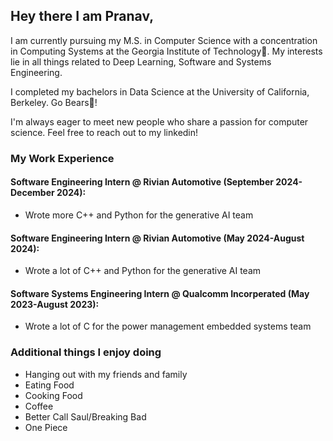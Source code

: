 ## Hey there I am Pranav,
I am currently pursuing my M.S. in Computer Science with a concentration in Computing Systems at the Georgia Institute of Technology🐝. My interests lie in all things related to Deep Learning, Software and Systems Engineering.

I completed my bachelors in Data Science at the University of California, Berkeley.
Go Bears🐻!

I'm always eager to meet new people who share a passion for computer science. Feel free to reach out to my linkedin!


### My Work Experience
#### Software Engineering Intern @ Rivian Automotive (September 2024-December 2024):
- Wrote more C++ and Python for the generative AI team

#### Software Engineering Intern @ Rivian Automotive (May 2024-August 2024):
- Wrote a lot of C++ and Python for the generative AI team

#### Software Systems Engineering Intern @ Qualcomm Incorperated (May 2023-August 2023):
- Wrote a lot of C for the power management embedded systems team

### Additional things I enjoy doing
- Hanging out with my friends and family
- Eating Food
- Cooking Food
- Coffee
- Better Call Saul/Breaking Bad
- One Piece
